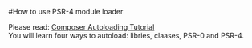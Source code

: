 #How to use PSR-4 module loader

Please read: [Composer Autoloading Tutorial](http://vegibit.com/composer-autoloading-tutorial/)  
You will learn four ways to autoload: libries, claases, PSR-0 and PSR-4.
